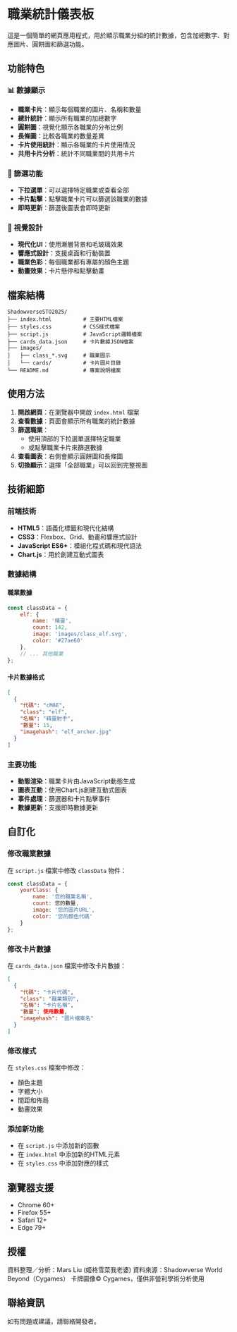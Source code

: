 # 職業統計儀表板

這是一個簡單的網頁應用程式，用於顯示職業分組的統計數據，包含加總數字、對應圖片、圓餅圖和篩選功能。

## 功能特色

### 📊 數據顯示
- **職業卡片**：顯示每個職業的圖片、名稱和數量
- **總計統計**：顯示所有職業的加總數字
- **圓餅圖**：視覺化顯示各職業的分布比例
- **長條圖**：比較各職業的數量差異
- **卡片使用統計**：顯示各職業的卡片使用情況
- **共用卡片分析**：統計不同職業間的共用卡片

### 🎯 篩選功能
- **下拉選單**：可以選擇特定職業或查看全部
- **卡片點擊**：點擊職業卡片可以篩選該職業的數據
- **即時更新**：篩選後圖表會即時更新

### 🎨 視覺設計
- **現代化UI**：使用漸層背景和毛玻璃效果
- **響應式設計**：支援桌面和行動裝置
- **職業色彩**：每個職業都有專屬的顏色主題
- **動畫效果**：卡片懸停和點擊動畫

## 檔案結構

```
ShadowverseSTO2025/
├── index.html          # 主要HTML檔案
├── styles.css          # CSS樣式檔案
├── script.js           # JavaScript邏輯檔案
├── cards_data.json     # 卡片數據JSON檔案
├── images/
│   ├── class_*.svg     # 職業圖示
│   └── cards/          # 卡片圖片目錄
└── README.md           # 專案說明檔案
```

## 使用方法

1. **開啟網頁**：在瀏覽器中開啟 `index.html` 檔案
2. **查看數據**：頁面會顯示所有職業的統計數據
3. **篩選職業**：
   - 使用頂部的下拉選單選擇特定職業
   - 或點擊職業卡片來篩選數據
4. **查看圖表**：右側會顯示圓餅圖和長條圖
5. **切換顯示**：選擇「全部職業」可以回到完整視圖

## 技術細節

### 前端技術
- **HTML5**：語義化標籤和現代化結構
- **CSS3**：Flexbox、Grid、動畫和響應式設計
- **JavaScript ES6+**：模組化程式碼和現代語法
- **Chart.js**：用於創建互動式圖表

### 數據結構

#### 職業數據
```javascript
const classData = {
    elf: {
        name: '精靈',
        count: 142,
        image: 'images/class_elf.svg',
        color: '#27ae60'
    },
    // ... 其他職業
};
```

#### 卡片數據格式
```json
[
  {
    "代碼": "cM8E",
    "class": "elf",
    "名稱": "精靈射手",
    "數量": 15,
    "imagehash": "elf_archer.jpg"
  }
]
```

### 主要功能
- **動態渲染**：職業卡片由JavaScript動態生成
- **圖表互動**：使用Chart.js創建互動式圖表
- **事件處理**：篩選器和卡片點擊事件
- **數據更新**：支援即時數據更新

## 自訂化

### 修改職業數據
在 `script.js` 檔案中修改 `classData` 物件：

```javascript
const classData = {
    yourClass: {
        name: '您的職業名稱',
        count: 您的數量,
        image: '您的圖片URL',
        color: '您的顏色代碼'
    }
};
```

### 修改卡片數據
在 `cards_data.json` 檔案中修改卡片數據：

```json
[
  {
    "代碼": "卡片代碼",
    "class": "職業類別",
    "名稱": "卡片名稱",
    "數量": 使用數量,
    "imagehash": "圖片檔案名"
  }
]
```

### 修改樣式
在 `styles.css` 檔案中修改：
- 顏色主題
- 字體大小
- 間距和佈局
- 動畫效果

### 添加新功能
- 在 `script.js` 中添加新的函數
- 在 `index.html` 中添加新的HTML元素
- 在 `styles.css` 中添加對應的樣式

## 瀏覽器支援

- Chrome 60+
- Firefox 55+
- Safari 12+
- Edge 79+

## 授權

資料整理／分析：Mars Liu (姬柊雪菜我老婆)
資料來源：Shadowverse World Beyond（Cygames）
卡牌圖像© Cygames，僅供非營利學術分析使用

## 聯絡資訊

如有問題或建議，請聯絡開發者。 